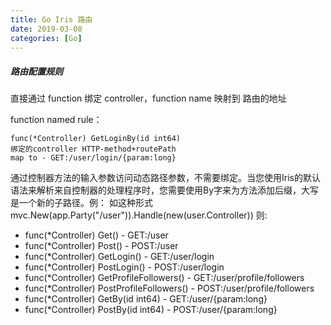 ```yaml
---
title: Go Iris 路由
date: 2019-03-08
categories: [Go]
---
```


##### 路由配置规则

直接通过 function 绑定 controller，function name 映射到 路由的地址

function named rule：

```
func(*Controller) GetLoginBy(id int64)
绑定的controller HTTP-method+routePath
map to - GET:/user/login/{param:long}
```



通过控制器方法的输入参数访问动态路径参数，不需要绑定。当您使用Iris的默认语法来解析来自控制器的处理程序时，您需要使用By字来为方法添加后缀，大写是一个新的子路径。例： 如这种形式 mvc.New(app.Party("/user")).Handle(new(user.Controller)) 则:

- func(*Controller) Get() - GET:/user
- func(*Controller) Post() - POST:/user
- func(*Controller) GetLogin() - GET:/user/login
- func(*Controller) PostLogin() - POST:/user/login
- func(*Controller) GetProfileFollowers() - GET:/user/profile/followers
- func(*Controller) PostProfileFollowers() - POST:/user/profile/followers
- func(*Controller) GetBy(id int64) - GET:/user/{param:long}
- func(*Controller) PostBy(id int64) - POST:/user/{param:long}

